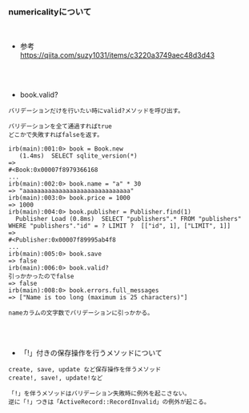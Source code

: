 ### numericalityについて
<br>

- 参考  
https://qiita.com/suzy1031/items/c3220a3749aec48d3d43  
<br>
<br>

- book.valid?  
```
バリデーションだけを行いたい時にvalid?メソッドを呼び出す。

バリデーションを全て通過すればtrue
どこかで失敗すればfalseを返す。

irb(main):001:0> book = Book.new
   (1.4ms)  SELECT sqlite_version(*)
=> 
#<Book:0x00007f8979366168
...
irb(main):002:0> book.name = "a" * 30
=> "aaaaaaaaaaaaaaaaaaaaaaaaaaaaaa"
irb(main):003:0> book.price = 1000
=> 1000
irb(main):004:0> book.publisher = Publisher.find(1)
  Publisher Load (0.8ms)  SELECT "publishers".* FROM "publishers" WHERE "publishers"."id" = ? LIMIT ?  [["id", 1], ["LIMIT", 1]]
=> 
#<Publisher:0x00007f89995ab4f8
...
irb(main):005:0> book.save
=> false
irb(main):006:0> book.valid?
引っかかったのでfalse
=> false
irb(main):008:0> book.errors.full_messages
=> ["Name is too long (maximum is 25 characters)"]

nameカラムの文字数でバリデーションに引っかかる。
```

<br>
<br>

- 「!」付きの保存操作を行うメソッドについて  
```
create, save, update など保存操作を伴うメソッド
create!, save!, update!など

「!」を伴うメソッドはバリデーション失敗時に例外を起こさない。
逆に「!」つきは「ActiveRecord::RecordInvalid」の例外が起こる。
```